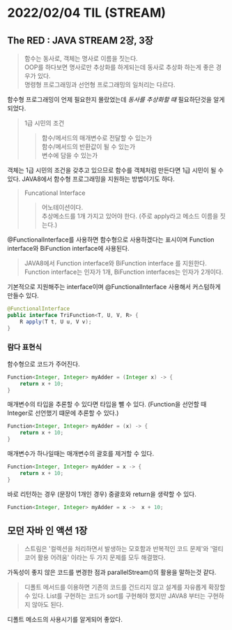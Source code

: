 # 2022/02/04 TIL (STREAM)

## The RED : JAVA STREAM 2장, 3장

> 함수는 동사로, 객체는 명사로 이름을 짓는다.  
> OOP를 하다보면 명사로만 추상화를 하게되는데 동사로 추상화 하는게 좋은 경우가 있다.  
> 명령형 프로그래밍과 선언형 프로그래밍의 일처리는 다르다.

함수형 프로그래밍이 언제 필요한지 몰랐었는데 _동사를 추상화할 떄_ 필요하단것을 알게 되었다.

> 1급 시민의 조건
>
> > 함수/메서드의 매개변수로 전달할 수 있는가  
> > 함수/메서드의 반환값이 될 수 있는가  
> > 변수에 담을 수 있는가

객체는 1급 시민의 조건을 갖추고 있으므로 함수를 객체처럼 만든다면 1급 시민이 될 수 있다. JAVA8에서 함수형 프로그래밍을 지원하는 방법이기도 하다.

> Funcational Interface
>
> > 어노테이션이다.  
> > 추상메소드를 1개 가지고 있어야 한다. (주로 apply라고 메소드 이름을 짓는다.)

@FunctionalInterface를 사용하면 함수형으로 사용하겠다는 표시이며 Function interface와 BiFunction interface에 사용된다.

> JAVA8에서 Function interface와 BiFunction interface 를 지원한다.  
> Function interface는 인자가 1개, BiFunction interfaces는 인자가 2개이다.

기본적으로 지원해주는 interface이며 @FunctionalInterface 사용해서 커스텀하게 만들수 있다.

```java
@FunctionalInterface
public interface TriFunction<T, U, V, R> {
	R apply(T t, U u, V v);
}
```

### 람다 표현식

함수형으로 코드가 주어진다.

```java
Function<Integer, Integer> myAdder = (Integer x) -> {
    return x + 10;
}
```

매개변수의 타입을 추론할 수 있다면 타입을 뺄 수 있다. (Function을 선언할 때 Integer로 선언했기 떄문에 추론할 수 있다.)

```java
Function<Integer, Integer> myAdder = (x) -> {
    return x + 10;
}
```

매개변수가 하나일때는 매개변수의 괄호를 제거할 수 있다.

```java
Function<Integer, Integer> myAdder = x -> {
    return x + 10;
}
```

바로 리턴하는 경우 (문장이 1개인 경우) 중괄호와 return을 생략할 수 있다.

```java
Function<Integer, Integer> myAdder = x ->  x + 10;
```

## 모던 자바 인 액션 1장

> 스트림은 '컬렉션을 처리하면서 발생하는 모호함과 반복적인 코드 문제'와 '멀티코어 활용 어려움' 이라는 두 가지 문제를 모두 해결했다.

가독성이 좋지 않은 코드를 변경한 점과 parallelStream()의 활용을 말하는것 같다.

> 디폴트 메서드를 이용하면 기존의 코드를 건드리지 않고 설계를 자유롭게 확장할 수 있다.
> List를 구현하는 코드가 sort를 구현해야 했지만 JAVA8 부터는 구현하지 않아도 된다.

디폴트 메소드의 사용시기를 알게되어 좋았다.
